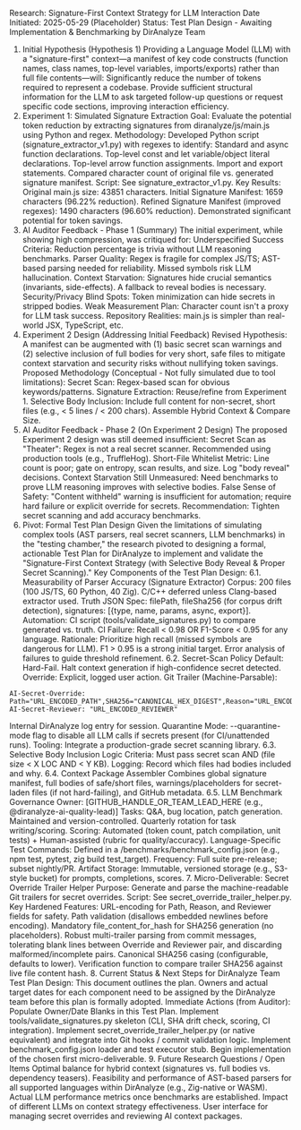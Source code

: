 Research: Signature-First Context Strategy for LLM Interaction
Date Initiated: 2025-05-29 (Placeholder)
Status: Test Plan Design - Awaiting Implementation & Benchmarking by DirAnalyze Team
1. Initial Hypothesis (Hypothesis 1)
Providing a Language Model (LLM) with a "signature-first" context—a manifest of key code constructs (function names, class names, top-level variables, imports/exports) rather than full file contents—will:
Significantly reduce the number of tokens required to represent a codebase.
Provide sufficient structural information for the LLM to ask targeted follow-up questions or request specific code sections, improving interaction efficiency.
2. Experiment 1: Simulated Signature Extraction
Goal: Evaluate the potential token reduction by extracting signatures from diranalyze/js/main.js using Python and regex.
Methodology:
Developed Python script (signature_extractor_v1.py) with regexes to identify:
Standard and async function declarations.
Top-level const and let variable/object literal declarations.
Top-level arrow function assignments.
Import and export statements.
Compared character count of original file vs. generated signature manifest.
Script: See signature_extractor_v1.py.
Key Results:
Original main.js size: 43851 characters.
Initial Signature Manifest: 1659 characters (96.22% reduction).
Refined Signature Manifest (improved regexes): 1490 characters (96.60% reduction).
Demonstrated significant potential for token savings.
3. AI Auditor Feedback - Phase 1 (Summary)
The initial experiment, while showing high compression, was critiqued for:
Underspecified Success Criteria: Reduction percentage is trivia without LLM reasoning benchmarks.
Parser Quality: Regex is fragile for complex JS/TS; AST-based parsing needed for reliability. Missed symbols risk LLM hallucination.
Context Starvation: Signatures hide crucial semantics (invariants, side-effects). A fallback to reveal bodies is necessary.
Security/Privacy Blind Spots: Token minimization can hide secrets in stripped bodies.
Weak Measurement Plan: Character count isn't a proxy for LLM task success.
Repository Realities: main.js is simpler than real-world JSX, TypeScript, etc.
4. Experiment 2 Design (Addressing Initial Feedback)
Revised Hypothesis: A manifest can be augmented with (1) basic secret scan warnings and (2) selective inclusion of full bodies for very short, safe files to mitigate context starvation and security risks without nullifying token savings.
Proposed Methodology (Conceptual - Not fully simulated due to tool limitations):
Secret Scan: Regex-based scan for obvious keywords/patterns.
Signature Extraction: Reuse/refine from Experiment 1.
Selective Body Inclusion: Include full content for non-secret, short files (e.g., < 5 lines / < 200 chars).
Assemble Hybrid Context & Compare Size.
5. AI Auditor Feedback - Phase 2 (On Experiment 2 Design)
The proposed Experiment 2 design was still deemed insufficient:
Secret Scan as "Theater": Regex is not a real secret scanner. Recommended using production tools (e.g., TruffleHog).
Short-File Whitelist Metric: Line count is poor; gate on entropy, scan results, and size. Log "body reveal" decisions.
Context Starvation Still Unmeasured: Need benchmarks to prove LLM reasoning improves with selective bodies.
False Sense of Safety: "Content withheld" warning is insufficient for automation; require hard failure or explicit override for secrets.
Recommendation: Tighten secret scanning and add accuracy benchmarks.
6. Pivot: Formal Test Plan Design
Given the limitations of simulating complex tools (AST parsers, real secret scanners, LLM benchmarks) in the "testing chamber," the research pivoted to designing a formal, actionable Test Plan for DirAnalyze to implement and validate the "Signature-First Context Strategy (with Selective Body Reveal & Proper Secret Scanning)."
Key Components of the Test Plan Design:
6.1. Measurability of Parser Accuracy (Signature Extractor)
Corpus: 200 files (100 JS/TS, 60 Python, 40 Zig). C/C++ deferred unless Clang-based extractor used.
Truth JSON Spec: filePath, fileSha256 (for corpus drift detection), signatures: [{type, name, params, async, export}].
Automation: CI script (tools/validate_signatures.py) to compare generated vs. truth.
CI Failure: Recall < 0.98 OR F1-Score < 0.95 for any language.
Rationale: Prioritize high recall (missed symbols are dangerous for LLM). F1 > 0.95 is a strong initial target. Error analysis of failures to guide threshold refinement.
6.2. Secret-Scan Policy
Default: Hard-Fail. Halt context generation if high-confidence secret detected.
Override: Explicit, logged user action.
Git Trailer (Machine-Parsable):
```
AI-Secret-Override: Path="URL_ENCODED_PATH",SHA256="CANONICAL_HEX_DIGEST",Reason="URL_ENCODED_REASON"
AI-Secret-Reviewer: "URL_ENCODED_REVIEWER"
```
Internal DirAnalyze log entry for session.
Quarantine Mode: --quarantine-mode flag to disable all LLM calls if secrets present (for CI/unattended runs).
Tooling: Integrate a production-grade secret scanning library.
6.3. Selective Body Inclusion Logic
Criteria: Must pass secret scan AND (file size < X LOC AND < Y KB).
Logging: Record which files had bodies included and why.
6.4. Context Package Assembler
Combines global signature manifest, full bodies of safe/short files, warnings/placeholders for secret-laden files (if not hard-failing), and GitHub metadata.
6.5. LLM Benchmark Governance
Owner: [GITHUB_HANDLE_OR_TEAM_LEAD_HERE (e.g., @diranalyze-ai-quality-lead)]
Tasks: Q&A, bug location, patch generation. Maintained and version-controlled. Quarterly rotation for task writing/scoring.
Scoring: Automated (token count, patch compilation, unit tests) + Human-assisted (rubric for quality/accuracy).
Language-Specific Test Commands: Defined in a /benchmarks/benchmark_config.json (e.g., npm test, pytest, zig build test_target).
Frequency: Full suite pre-release; subset nightly/PR.
Artifact Storage: Immutable, versioned storage (e.g., S3-style bucket) for prompts, completions, scores.
7. Micro-Deliverable: Secret Override Trailer Helper
Purpose: Generate and parse the machine-readable Git trailers for secret overrides.
Script: See secret_override_trailer_helper.py.
Key Hardened Features:
URL-encoding for Path, Reason, and Reviewer fields for safety.
Path validation (disallows embedded newlines before encoding).
Mandatory file_content_for_hash for SHA256 generation (no placeholders).
Robust multi-trailer parsing from commit messages, tolerating blank lines between Override and Reviewer pair, and discarding malformed/incomplete pairs.
Canonical SHA256 casing (configurable, defaults to lower).
Verification function to compare trailer SHA256 against live file content hash.
8. Current Status & Next Steps for DirAnalyze Team
Test Plan Design: This document outlines the plan. Owners and actual target dates for each component need to be assigned by the DirAnalyze team before this plan is formally adopted.
Immediate Actions (from Auditor):
Populate Owner/Date Blanks in this Test Plan.
Implement tools/validate_signatures.py skeleton (CLI, SHA drift check, scoring, CI integration).
Implement secret_override_trailer_helper.py (or native equivalent) and integrate into Git hooks / commit validation logic.
Implement benchmark_config.json loader and test executor stub.
Begin implementation of the chosen first micro-deliverable.
9. Future Research Questions / Open Items
Optimal balance for hybrid context (signatures vs. full bodies vs. dependency teasers).
Feasibility and performance of AST-based parsers for all supported languages within DirAnalyze (e.g., Zig-native or WASM).
Actual LLM performance metrics once benchmarks are established.
Impact of different LLMs on context strategy effectiveness.
User interface for managing secret overrides and reviewing AI context packages.